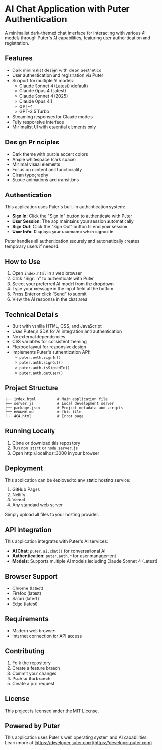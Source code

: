 # AI Chat Application with Puter Authentication

A minimalist dark-themed chat interface for interacting with various AI models through Puter's AI capabilities, featuring user authentication and registration.

## Features

- Dark minimalist design with clean aesthetics
- User authentication and registration via Puter
- Support for multiple AI models:
  - Claude Sonnet 4 (Latest) (default)
  - Claude Opus 4 (Latest)
  - Claude Sonnet 4 (2025)
  - Claude Opus 4.1
  - GPT-4
  - GPT-3.5 Turbo
- Streaming responses for Claude models
- Fully responsive interface
- Minimalist UI with essential elements only

## Design Principles

- Dark theme with purple accent colors
- Ample whitespace (dark space)
- Minimal visual elements
- Focus on content and functionality
- Clean typography
- Subtle animations and transitions

## Authentication

This application uses Puter's built-in authentication system:

- **Sign In**: Click the "Sign In" button to authenticate with Puter
- **User Session**: The app maintains your session automatically
- **Sign Out**: Click the "Sign Out" button to end your session
- **User Info**: Displays your username when signed in

Puter handles all authentication securely and automatically creates temporary users if needed.

## How to Use

1. Open `index.html` in a web browser
2. Click "Sign In" to authenticate with Puter
3. Select your preferred AI model from the dropdown
4. Type your message in the input field at the bottom
5. Press Enter or click "Send" to submit
6. View the AI response in the chat area

## Technical Details

- Built with vanilla HTML, CSS, and JavaScript
- Uses Puter.js SDK for AI integration and authentication
- No external dependencies
- CSS variables for consistent theming
- Flexbox layout for responsive design
- Implements Puter's authentication API:
  - `puter.auth.signIn()`
  - `puter.auth.signOut()`
  - `puter.auth.isSignedIn()`
  - `puter.auth.getUser()`

## Project Structure

```
├── index.html          # Main application file
├── server.js           # Local development server
├── package.json        # Project metadata and scripts
├── README.md           # This file
└── 404.html            # Error page
```

## Running Locally

1. Clone or download this repository
2. Run `npm start` or `node server.js`
3. Open http://localhost:3000 in your browser

## Deployment

This application can be deployed to any static hosting service:

1. GitHub Pages
2. Netlify
3. Vercel
4. Any standard web server

Simply upload all files to your hosting provider.

## API Integration

This application integrates with Puter's AI services:

- **AI Chat**: `puter.ai.chat()` for conversational AI
- **Authentication**: `puter.auth.*` for user management
- **Models**: Supports multiple AI models including Claude Sonnet 4 (Latest)

## Browser Support

- Chrome (latest)
- Firefox (latest)
- Safari (latest)
- Edge (latest)

## Requirements

- Modern web browser
- Internet connection for API access

## Contributing

1. Fork the repository
2. Create a feature branch
3. Commit your changes
4. Push to the branch
5. Create a pull request

## License

This project is licensed under the MIT License.

## Powered by Puter

This application uses Puter's web operating system and AI capabilities. Learn more at [https://developer.puter.com](https://developer.puter.com)